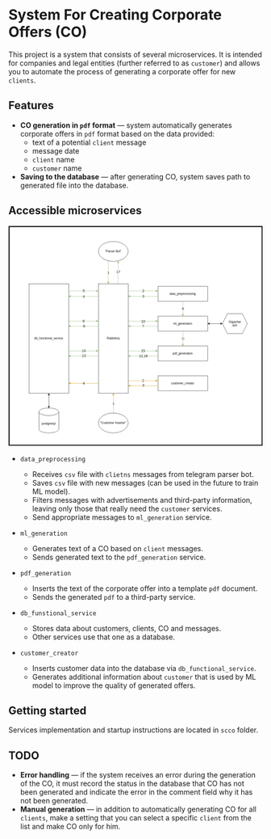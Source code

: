 # System For Creating Corporate Offers (CO)

This project is a system that consists of several microservices. It is intended for companies and legal entities (further referred to as `customer`) and allows you to automate the process of generating a corporate offer for new `clients`.

## Features

- **CO generation in `pdf` format** &mdash; system automatically generates corporate offers in `pdf` format based on the data provided:
  * text of a potential `client` message
  * message date
  * `client` name
  * `customer` name
- **Saving to the database** &mdash; after generating CO, system saves path to generated file into the database.

## Accessible microservices

![Datagram](docs/images/services_structure.png)

* `data_preprocessing`
  * Receives `csv` file with `clietns` messages from telegram parser bot.
  * Saves `csv` file with new messages (can be used in the future to train ML model).
  * Filters messages with advertisements and third-party information, leaving only those that really need the `customer` services.
  * Send appropriate messages to `ml_generation` service.

* `ml_generation`
  * Generates text of a CO based on `client` messages.
  * Sends generated text to the `pdf_generation` service.

* `pdf_generation`
  * Inserts the text of the corporate offer into a template `pdf` document.
  * Sends the generated `pdf` to a third-party service.

* `db_funstional_service`
  * Stores data about customers, clients, CO and messages.
  * Other services use that one as a database.

* `customer_creator`
  * Inserts customer data into the database via `db_functional_service`.
  * Generates additional information about `customer` that is used by ML model to improve the quality of generated offers.

## Getting started

Services implementation and startup instructions are located in `scco` folder.

## TODO
- **Error handling** &mdash; if the system receives an error during the generation of the CO, it must record the status in the database that CO has not been generated and indicate the error in the comment field why it has not been generated.
- **Manual generation** &mdash; in addition to automatically generating CO for all `clients`, make a setting that you can select a specific `client` from the list and make CO only for him.
